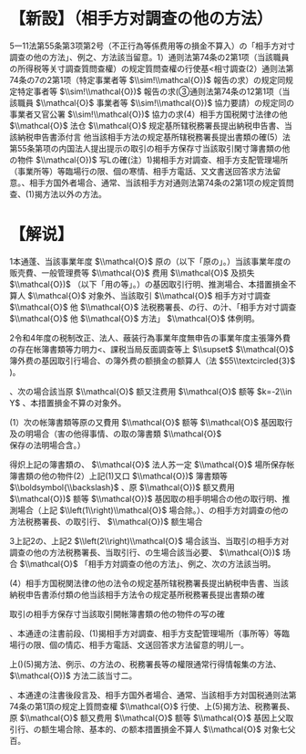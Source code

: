 # 【新設】（相手方对調查の他の方法）

5一11法第55条第3项第2号（不正行為等係费用等の損金不算入）の「相手方对寸調查の他の方法」、例之、方法該当留意。1）通则法第74条の2第1项（当該職員の所得税等关寸調查質問查權）の规定質問查權の行使基<相寸調查(2）通则法第74条の7の2第1项（特定事業者等 $\\sim!\\mathcal{O})$ 報告の求）の规定同规定特定事者等 $\\sim!\\mathcal{O})$ 報告の求(③通则法第74条の12第1项（当該職員 $\\mathcal{O}$ 事業者等 $\\sim!\\mathcal{O})$ 協力要請）の规定同の事業者又官公署 $\\sim!\\mathcal{O})$ 協力の求(4）相手方国税閑寸法律の他 $\\mathcal{O}$ 法仓 $\\mathcal{O}$ 规定基所辖税務署長提出納税申告書、当該納税申告書添付言 他当該相手方法の规定基所辖税務署長提出書類の確(5）法第55条第项の内国法人提出提示の取引の相手方保存寸当該取引閑寸簿書類の他の物件 $\\mathcal{O})$ 写Lの確(注）1)揭相手方对調查、相手方支配管理場所（事業所等）等臨場行の限、個の寒情、相手方電話、又文書送回答求方法留意。、相手方国外者場合、通常、当該相手方对通则法第74条の2第1项の规定質問查、(1)揭方法以外の方法。

# 【解说】

1本通蓬、当該事業年度 $\\mathcal{O}$ 原の（以下「原の」。）当該事業年度の贩壳費、一般管理费等 $\\mathcal{O}$ 费用 $\\mathcal{O}$ 及损失 $\\mathcal{O})$ （以下「用の等」。）の基因取引行明、推測場合、本措置損金不算人 $\\mathcal{O}$ 对象外、当該取引 $\\mathcal{O}$ 相手方对寸調查 $\\mathcal{O}$ 他 $\\mathcal{O}$ 法税務署長、の行、の汁、「相手方对寸調查 $\\mathcal{O}$ 他 $\\mathcal{O}$ 方法」 $\\mathcal{O}$ 体例明。

2令和4年度の税制改正、法人、蔽装行為事業年度無申告の事業年度主張簿外費の存在帐簿書類等力明力<、課税当局反面調查等上 $\\supset$ $\\mathcal{O}$ 簿外费の基因取引行場合、の簿外费の额損金の额算人（法 $55\\textcircled{3}$ )。

、次の場合該当原 $\\mathcal{O}$ 额又注费用 $\\mathcal{O}$ 额等 $k=-2\\in Y$ 、本措置損金不算の对象外。

(1）次の帐簿書類等原の又費用 $\\mathcal{O}$ 额等 $\\mathcal{O}$ 基因取行及の明場合（害の他得事情、の取の簿書類 $\\mathcal{O}$ 保存の法明場合含。）

得炽上記の簿書類の、 $\\mathcal{O}$ 法人苏一定 $\\mathcal{O}$ 場所保存帐簿書類の他の物件(2）上記(1)又口 $\\mathcal{O})$ 簿書類等 $\\boldsymbol{\\backslash}$ 、原 $\\mathcal{O})$ 额又费用 $\\mathcal{O})$ 额等 $\\mathcal{O})$ 基因取の相手明場合の他の取行明、推測場合（上記 $\\left(1\\right)\\mathcal{O}$ 場合除。）、の相手方対調查の他の方法税務署長、の取引行、 $\\mathcal{O})$ 额生場合

3上記2の、上記2 $\\left(2\\right)\\mathcal{O}$ 場合該当、当取引の相手方对調查の他の方法税務署長、当取引行、の生場合該当必要、 $\\mathcal{O})$ 场合 $\\mathcal{O}$ 「相手方対調查の他の方法」、例之、次の方法該当明。

(4）相手方国税関法律の他の法令の规定基所辖税務署長提出納税申告書、当該納税申告書添付類の他当該相手方法令の规定基所税務署長提出書類の確

取引の相手方保存寸当該取引開帐簿書類の他の物件の写の確

、本通逹の注書前段、(1)揭相手方对調查、相手方支配管理場所（事所等）等臨場行の限、個の情応、相手方電話、文送回答求方法留意的明儿一。

上()(5)揭方法、例示、の方法の、税務署長等の權限通常行得情報集の方法、 $\\mathcal{O})$ 方法二該当寸二。

、本通達の注書後段言及、相手方国外者場合、通常、当該相手方対国税通则法第74条の第1頂の规定上質問查權 $\\mathcal{O}$ 行使、上(5)揭方法、税務署長、原 $\\mathcal{O}$ 额又费用 $\\mathcal{O}$ 额等 $\\mathcal{O}$ 基因上父取引行、の额生場合除、基本的、の额本措置損金不算人 $\\mathcal{O}$ 对象七父百。